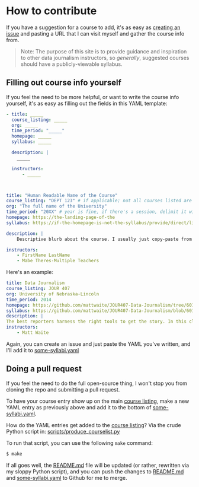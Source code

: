 # How to contribute

If you have a suggestion for a course to add, it's as easy as [creating an issue](https://github.com/dannguyen/journalism-syllabi/issues) and pasting a URL that I can visit myself and gather the course info from.

> Note: The purpose of this site is to provide guidance and inspiration to other data journalism instructors, so *generally*, suggested courses should have a publicly-viewable syllabus. 


## Filling out course info yourself

If you feel the need to be more helpful, or want to write the course info yourself, it's as easy as filling out the fields in this YAML template:

```yaml
- title: _____
  course_listing: _____
  org: _____
  time_period: "_____" 
  homepage: _____
  syllabus: _____

  description: |
    _____

  instructors:
      - _____



title: "Human Readable Name of the Course"
course_listing: "DEPT 123" # if applicable; not all courses listed are from college
org: "The full name of the University"
time_period: "20XX" # year is fine, if there's a session, delimit it with a semicolon, e.g. Fall; 2019
homepage: https://the-landing-page-of-the
syllabus: https://if-the-homepage-is-not-the-syllabus/provide/direct/link/to/syllabus

description: |
    Descriptive blurb about the course. I usually just copy-paste from the catalog if possible. Gets auto-truncated to 300 characters.

instructors:
    - FirstName LastName
    - Mabe Theres-Multiple Teachers
```

Here's an example:

```yaml
title: Data Journalism
course_listing: JOUR 407
org: University of Nebraska-Lincoln
time_period: 2014
homepage: https://github.com/mattwaite/JOUR407-Data-Journalism/tree/601b51dafb0690ff9679861258683d943449312e
syllabus: https://github.com/mattwaite/JOUR407-Data-Journalism/blob/601b51dafb0690ff9679861258683d943449312e/syllabus.md
description: |
The best reporters harness the right tools to get the story. In this class, we’ll use brainpower and software to look at raw data -- not summarized and already reported information -- to do investigative reporting. We’re going to get our hands dirty with spreadsheets, databases, maps, some basic stats and, time permitting, some stuff I’ll call “serious future s**t.” And in the end, we’ve got a project to produce. So buckle up and hold on.
instructors:
    - Matt Waite
```

Again, you can create an issue and just paste the YAML you've written, and I'll add it to [some-syllabi.yaml](some-syllabi.yaml)


## Doing a pull request

If you feel the need to do the full open-source thing, I won't stop you from cloning the repo and submitting a pull request.

To have your course entry show up on the main [course listing](README.md#the-course-list), make a new YAML entry as previously above and add it to the bottom of [some-syllabi.yaml](some-syllabi.yaml). 

How do the YAML entries get added to the [course listing](README.md#the-course-list)? Via the crude Python script in: [scripts/produce_courselist.py](scripts/produce_courselist.py)

To run that script, you can use the following `make` command:

```sh
$ make
```

If all goes well, the [README.md](README.md) file will be updated (or rather, rewritten via my sloppy Python script), and you can push the changes to [README.md](README.md) and [some-syllabi.yaml](some-syllabi.yaml) to Github for me to merge. 
